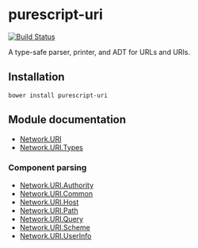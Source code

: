 # purescript-uri

[![Build Status](https://travis-ci.org/slamdata/purescript-uri.svg?branch=master)](https://travis-ci.org/slamdata/purescript-uri)

A type-safe parser, printer, and ADT for URLs and URIs.

## Installation

```
bower install purescript-uri
```

## Module documentation

- [Network.URI](docs/Network.URI.md)
- [Network.URI.Types](docs/Network.URI.Types.md)

### Component parsing

- [Network.URI.Authority](docs/Network.URI.Authority.md)
- [Network.URI.Common](docs/Network.URI.Common.md)
- [Network.URI.Host](docs/Network.URI.Host.md)
- [Network.URI.Path](docs/Network.URI.Path.md)
- [Network.URI.Query](docs/Network.URI.Query.md)
- [Network.URI.Scheme](docs/Network.URI.Scheme.md)
- [Network.URI.UserInfo](docs/Network.URI.UserInfo.md)
